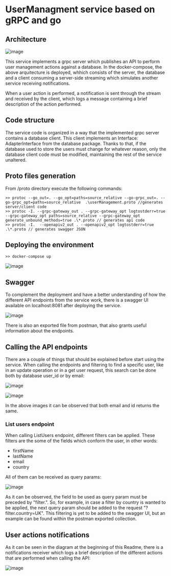 # UserManagment service based on gRPC and go

## Architecture

![image](https://user-images.githubusercontent.com/34543261/188322736-b154d6d3-430e-4e1f-8954-2666c651877a.png)

This service implements a grpc server which publishes an API to perform user management actions against a database.
In the docker-compose, the above arquitecture is deployed, whhich consists of the server, the database and a client consuming a server-side streaming which simulates another service receiving notifications.

When a user action is performed, a notification is sent through the stream and received by the client, which logs a message containing a brief description of the action performed.

## Code structure
The service code is organized in a way that the implemented grpc server contains a database client. This client implements an Interface: AdapterInterface from the database package.
Thanks to that, if the database used to store the users must change for whatever reason, only the database client code must be modified, maintaining the rest of the service unaltered.

## Proto files generation
From /proto directory execute the following commands:
```
>> protoc --go_out=. --go_opt=paths=source_relative --go-grpc_out=. --go-grpc_opt=paths=source_relative  .\userManagement.proto //generates server/client code
>> protoc -I. --grpc-gateway_out . --grpc-gateway_opt logtostderr=true --grpc-gateway_opt paths=source_relative --grpc-gateway_opt generate_unbound_methods=true .\*.proto // generates api code
>> protoc -I.  --openapiv2_out . --openapiv2_opt logtostderr=true .\*.proto // generates swagger JSON

```

## Deploying the environment

```
>> docker-compose up
```

![image](https://user-images.githubusercontent.com/34543261/188349517-5c314e2e-dc07-4fbe-92fd-33a3665bbd04.png)

## Swagger
To complement the deployment and have a better understanding of how the different API endpoints from the service work, there is a swagger UI available on localhost:8081 after deploying the service.

![image](https://user-images.githubusercontent.com/34543261/188349748-0bdba5c5-f46f-4b9e-99cd-084f1578a5fd.png)

There is also an exported file from postman, that also grants useful information about the endpoints.

## Calling the API endpoints
There are a couple of things that should be explained before start using the service.
When calling the endpoints and filtering to find a specific user, like in an update operation or in a get user request, this search can be done both by database user_id or by email:

![image](https://user-images.githubusercontent.com/34543261/188350112-d04cac53-011f-4087-94df-3e4469fe05d7.png)

![image](https://user-images.githubusercontent.com/34543261/188350172-69f63558-07d7-43ad-b77f-f40fb6cf0d87.png)

In the above images it can be observed that both email and id returns the same.

### List users endpoint
When calling ListUsers endpoint, different filters can be applied. These filters are the some of the fields which conform the user, in other words:

- firstName 
- lastName
- email
- country

All of them can be received as query params:

![image](https://user-images.githubusercontent.com/34543261/188350628-fe960efd-b087-4f6e-a893-37889fa50df3.png)

As it can be observed, the field to be used as query param must be preceded by "filter.". So, for example, in case a filter by country is wanted to be applied, the next query param should be added to the request "?filter.country=UK". This filtering is yet to be added to the swagger UI, but an example can be found within the postman exported collection.

## User actions notifications
As it can be seen in the diagram at the beginning of this Readme, there is a notifications receiver which logs a brief description of the different actions that are performed when calling the API:

![image](https://user-images.githubusercontent.com/34543261/188351029-0e4b8105-c8ee-4bc8-8d02-c876787746bd.png)




